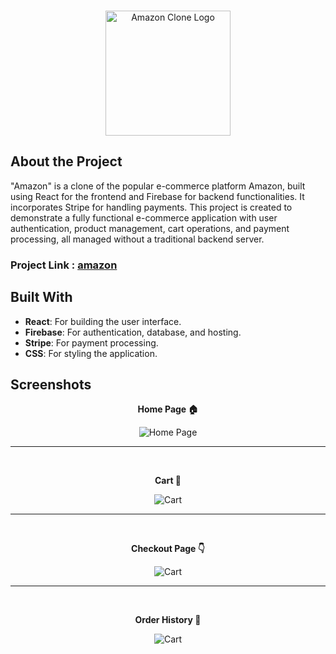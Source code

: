 <br/>
<p align="center">
  <img src="https://github.com/Deekshith-S-Shetty/amazon/assets/99543661/a482237f-8ba3-4aa1-a34e-4783ac7a0043"
" alt="Amazon Clone Logo" width="200">
</p>

## **About the Project**

"Amazon" is a clone of the popular e-commerce platform Amazon, built using React for the frontend and Firebase for backend functionalities. It incorporates Stripe for handling payments. This project is created to demonstrate a fully functional e-commerce application with user authentication, product management, cart operations, and payment processing, all managed without a traditional backend server.
### Project Link : [amazon](https://fir-2bbb7.web.app)

## **Built With**

- **React**: For building the user interface.
- **Firebase**: For authentication, database, and hosting.
- **Stripe**: For payment processing.
- **CSS**: For styling the application.

## **Screenshots**

<p align="center"><strong>Home Page 🏠</strong></p>
<p align="center">
  <img src="https://github.com/Deekshith-S-Shetty/amazon/assets/99543661/695cc59f-5ee6-4399-872a-f8b4f466b89f" alt="Home Page">
</p>
<hr />
<br />

<p align="center"><strong>Cart 🛒</strong></p>
<p align="center">
  <img src="https://github.com/Deekshith-S-Shetty/amazon/assets/99543661/8e532bf2-00af-40c3-bd8e-93c0b903fcb6" alt="Cart">
</p>
<hr />
<br />

<p align="center"><strong>Checkout Page 👇</strong></p>
<p align="center">
  <img src="https://github.com/Deekshith-S-Shetty/amazon/assets/99543661/3fae135c-91d9-41bc-a765-87a48b7ebaa2" alt="Cart">
</p>
<hr />
<br />

<p align="center"><strong>Order History 🎁</strong></p>
<p align="center">
  <img src="https://github.com/Deekshith-S-Shetty/amazon/assets/99543661/764660c3-0ded-447f-8e63-5564a142bbe8" alt="Cart">
</p>
